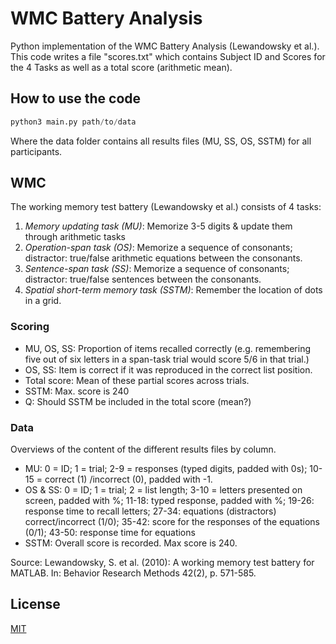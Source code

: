 # WMC Battery Analysis

Python implementation of the WMC Battery Analysis (Lewandowsky et al.).
This code writes a file "scores.txt" which contains Subject ID and Scores for the 4 Tasks as well as a total score 
(arithmetic mean). 

## How to use the code

```python
python3 main.py path/to/data
```
Where the data folder contains all results files (MU, SS, OS, SSTM) for all participants.
## WMC
The working memory test battery (Lewandowsky et al.) consists of 4 tasks:
1. *Memory updating task (MU)*: Memorize 3-5 digits & update them through arithmetic tasks
2. *Operation-span task (OS)*: Memorize a sequence of consonants; distractor: true/false arithmetic equations between the consonants. 
3. *Sentence-span task (SS)*: Memorize a sequence of consonants; distractor: true/false sentences between the consonants.
4. *Spatial short-term memory task (SSTM)*: Remember the location of dots in a grid.


### Scoring
- MU, OS, SS: Proportion of items recalled correctly (e.g. remembering five out of six letters in a span-task trial would score 5/6 in that trial.)
- OS, SS: Item is correct if it was reproduced in the correct list position.
- Total score: Mean of these partial scores across trials. 
- SSTM: Max. score is 240
- Q: Should SSTM be included in the total score (mean?)

### Data 
Overviews of the content of the different results files by column. 
- MU: 0 = ID; 1 = trial; 2-9 = responses (typed digits, padded with 0s); 10-15 = correct (1) /incorrect (0), padded with
-1.
- OS & SS: 0 = ID; 1 = trial; 2 = list length; 3-10 = letters presented on screen, padded with %; 11-18: typed response, 
padded with %; 19-26: response time to recall letters; 27-34: equations (distractors) correct/incorrect (1/0); 35-42: 
score for the responses of the equations (0/1); 43-50: response time for equations
- SSTM: Overall score is recorded. Max score is 240. 


Source: Lewandowsky, S. et al. (2010): A working memory test battery for MATLAB. In: Behavior Research Methods 42(2), 
p. 571-585.

## License
[MIT](https://choosealicense.com/licenses/mit/)